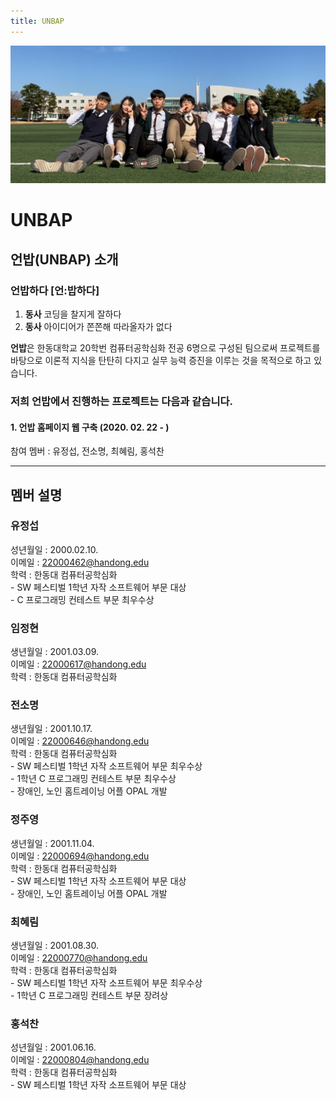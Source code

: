 ```yaml
---
title: UNBAP
---
```


![Group Photo](unbap.jpeg)

# UNBAP

## 언밥(UNBAP) 소개

### **언밥하다** \[언:밥하다\]

1. **동사** 코딩을 찰지게 잘하다
2. **동사** 아이디어가 쫀쫀해 따라올자가 없다

**언밥**은 한동대학교 20학번 컴퓨터공학심화 전공 6명으로 구성된 팀으로써 프로젝트를 바탕으로 이론적 지식을 탄탄히 다지고 실무 능력 증진을 이루는 것을 목적으로 하고 있습니다.

### 저희 언밥에서 진행하는 프로젝트는 다음과 같습니다.

#### 1. 언밥 홈페이지 웹 구축 (2020. 02. 22 - )

참여 멤버 : 유정섭, 전소명, 최혜림, 홍석찬

---

## 멤버 설명

### 유정섭

성년월일 : 2000.02.10.\
이메일 : 22000462@handong.edu\
학력 : 한동대 컴퓨터공학심화\
\- SW 페스티벌 1학년 자작 소프트웨어 부문 대상\
\- C 프로그래밍 컨테스트 부문 최우수상

### 임정현

생년월일 : 2001.03.09.\
이메일 : 22000617@handong.edu\
학력 : 한동대 컴퓨터공학심화

### 전소명

생년월일 : 2001.10.17.\
이메일 : 22000646@handong.edu\
학력 : 한동대 컴퓨터공학심화\
\- SW 페스티벌 1학년 자작 소프트웨어 부문 최우수상\
\- 1학년 C 프로그래밍 컨테스트 부문 최우수상\
\- 장애인, 노인 홈트레이닝 어플 OPAL 개발

### 정주영

생년월일 : 2001.11.04.\
이메일 : 22000694@handong.edu\
학력 : 한동대 컴퓨터공학심화\
\- SW 페스티벌 1학년 자작 소프트웨어 부문 대상\
\- 장애인, 노인 홈트레이닝 어플 OPAL 개발

### 최혜림

생년월일 : 2001.08.30.\
이메일 : 22000770@handong.edu\
학력 : 한동대 컴퓨터공학심화\
\- SW 페스티벌 1학년 자작 소프트웨어 부문 최우수상\
\- 1학년 C 프로그래밍 컨테스트 부문 장려상

### 홍석찬

성년월일 : 2001.06.16.\
이메일 : 22000804@handong.edu\
학력 : 한동대 컴퓨터공학심화\
\- SW 페스티벌 1학년 자작 소프트웨어 부문 대상
